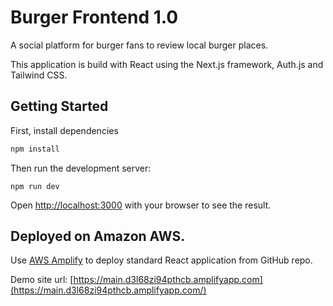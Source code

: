 # Burger Frontend 1.0

A social platform for burger fans to review local burger places.

This application is build with React using the Next.js framework, Auth.js and Tailwind CSS.

## Getting Started

First, install dependencies

```bash
npm install
```

Then run the development server:

```bash∏
npm run dev
```

Open [http://localhost:3000](http://localhost:3000) with your browser to see the result.

## Deployed on Amazon AWS.

Use [AWS Amplify](https://eu-central-1.console.aws.amazon.com/amplify) to deploy standard React application from GitHub repo.

Demo site url: [https://main.d3l68zi94pthcb.amplifyapp.com](https://main.d3l68zi94pthcb.amplifyapp.com/)
